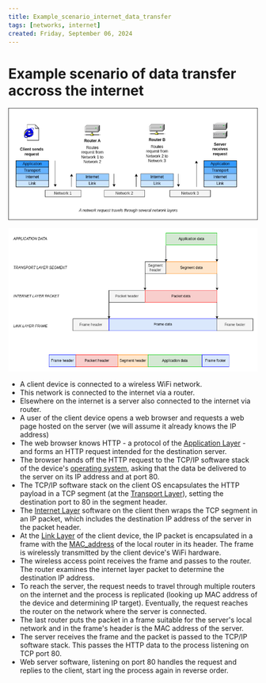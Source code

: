 ```yaml
---
title: Example_scenario_internet_data_transfer
tags: [networks, internet]
created: Friday, September 06, 2024
---
```


# Example scenario of data transfer accross the internet

![Path of a network request accross the internet](../img/network-request-layers.png)

![All layers of the IP](../img/all-layers-of-IP.png)

- A client device is connected to a wireless WiFi network.
- This network is connected to the internet via a router.
- Elsewhere on the internet is a server also connected to the internet via
  router.
- A user of the client device opens a web browser and requests a web page hosted
  on the server (we will assume it already knows the IP address)
- The web browser knows HTTP - a protocol of the
  [Application Layer](Application_Layer_of_Internet_Protocol.md) - and forms an
  HTTP request intended for the destination server.
- The browser hands off the HTTP request to the TCP/IP software stack of the
  device's [operating system](Basic_model_of_the_operating_system.md), asking
  that the data be delivered to the server on its IP address and at port 80.
- The TCP/IP software stack on the client OS encapsulates the HTTP payload in a
  TCP segment (at the
  [Transport Layer](Transport_Layer_of_Internet_Protocol.md)), setting the
  destination port to 80 in the segment header.
- The [Internet Layer](Internet_Layer_of_Internet_Protocol.md) software on the
  client then wraps the TCP segment in an IP packet, which includes the
  destination IP address of the server in the packet header.
- At the [Link Layer](Link_Layer_of_Internet_Protocol.md) of the client device,
  the IP packet is encapsulated in a frame with the
  [MAC_address](MAC_addresses.md) of the local router in its header. The frame
  is wirelessly transmitted by the client device's WiFi hardware.
- The wireless access point receives the frame and passes to the router. The
  router examines the internet layer packet to determine the destination IP
  address.
- To reach the server, the request needs to travel through multiple routers on
  the internet and the process is replicated (looking up MAC address of the
  device and determining IP target). Eventually, the request reaches the router
  on the network where the server is connected.
- The last router puts the packet in a frame suitable for the server's local
  network and in the frame's header is the MAC address of the server.
- The server receives the frame and the packet is passed to the TCP/IP software
  stack. This passes the HTTP data to the process listening on TCP port 80.
- Web server software, listening on port 80 handles the request and replies to
  the client, start ing the process again in reverse order.

